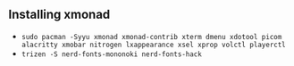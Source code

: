 ## Installing xmonad

- `sudo pacman -Syyu xmonad xmonad-contrib xterm dmenu xdotool picom alacritty xmobar nitrogen lxappearance xsel xprop volctl playerctl`
- `trizen -S nerd-fonts-mononoki nerd-fonts-hack`
